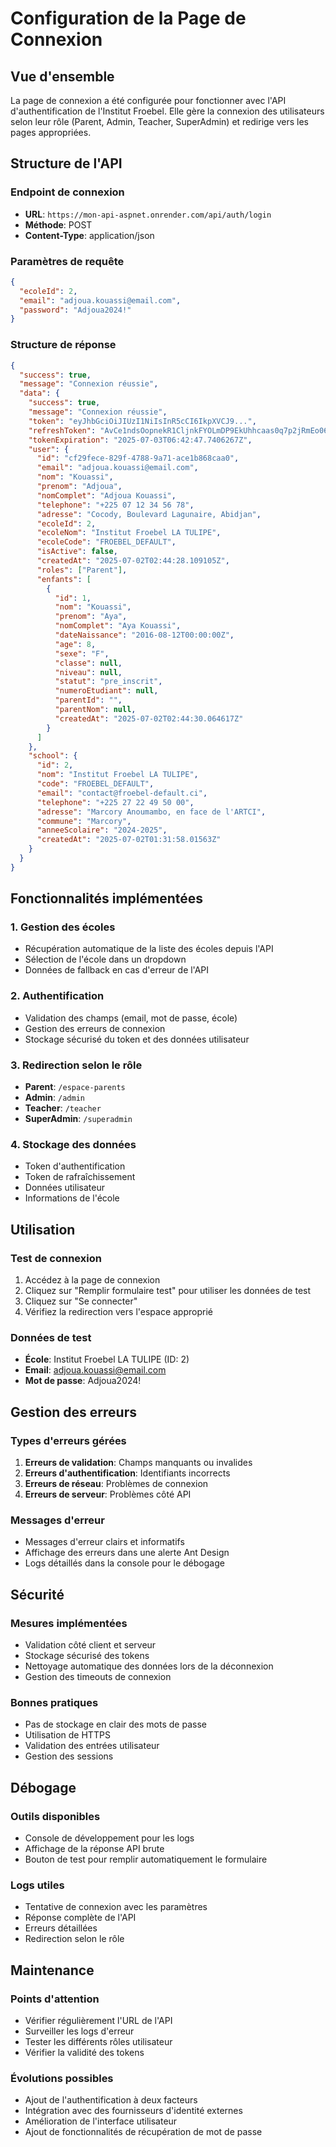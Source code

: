 # Configuration de la Page de Connexion

## Vue d'ensemble

La page de connexion a été configurée pour fonctionner avec l'API d'authentification de l'Institut Froebel. Elle gère la connexion des utilisateurs selon leur rôle (Parent, Admin, Teacher, SuperAdmin) et redirige vers les pages appropriées.

## Structure de l'API

### Endpoint de connexion
- **URL**: `https://mon-api-aspnet.onrender.com/api/auth/login`
- **Méthode**: POST
- **Content-Type**: application/json

### Paramètres de requête
```json
{
  "ecoleId": 2,
  "email": "adjoua.kouassi@email.com",
  "password": "Adjoua2024!"
}
```

### Structure de réponse
```json
{
  "success": true,
  "message": "Connexion réussie",
  "data": {
    "success": true,
    "message": "Connexion réussie",
    "token": "eyJhbGciOiJIUzI1NiIsInR5cCI6IkpXVCJ9...",
    "refreshToken": "AvCe1ndsOopnekR1CljnkFYOLmDP9EkUhhcaas0q7p2jRmEo06HOiLaAT4oyViVXmMCp/Rp9OitYcLuUA1f8hw==",
    "tokenExpiration": "2025-07-03T06:42:47.7406267Z",
    "user": {
      "id": "cf29fece-829f-4788-9a71-ace1b868caa0",
      "email": "adjoua.kouassi@email.com",
      "nom": "Kouassi",
      "prenom": "Adjoua",
      "nomComplet": "Adjoua Kouassi",
      "telephone": "+225 07 12 34 56 78",
      "adresse": "Cocody, Boulevard Lagunaire, Abidjan",
      "ecoleId": 2,
      "ecoleNom": "Institut Froebel LA TULIPE",
      "ecoleCode": "FROEBEL_DEFAULT",
      "isActive": false,
      "createdAt": "2025-07-02T02:44:28.109105Z",
      "roles": ["Parent"],
      "enfants": [
        {
          "id": 1,
          "nom": "Kouassi",
          "prenom": "Aya",
          "nomComplet": "Aya Kouassi",
          "dateNaissance": "2016-08-12T00:00:00Z",
          "age": 8,
          "sexe": "F",
          "classe": null,
          "niveau": null,
          "statut": "pre_inscrit",
          "numeroEtudiant": null,
          "parentId": "",
          "parentNom": null,
          "createdAt": "2025-07-02T02:44:30.064617Z"
        }
      ]
    },
    "school": {
      "id": 2,
      "nom": "Institut Froebel LA TULIPE",
      "code": "FROEBEL_DEFAULT",
      "email": "contact@froebel-default.ci",
      "telephone": "+225 27 22 49 50 00",
      "adresse": "Marcory Anoumambo, en face de l'ARTCI",
      "commune": "Marcory",
      "anneeScolaire": "2024-2025",
      "createdAt": "2025-07-02T01:31:58.01563Z"
    }
  }
}
```

## Fonctionnalités implémentées

### 1. Gestion des écoles
- Récupération automatique de la liste des écoles depuis l'API
- Sélection de l'école dans un dropdown
- Données de fallback en cas d'erreur de l'API

### 2. Authentification
- Validation des champs (email, mot de passe, école)
- Gestion des erreurs de connexion
- Stockage sécurisé du token et des données utilisateur

### 3. Redirection selon le rôle
- **Parent**: `/espace-parents`
- **Admin**: `/admin`
- **Teacher**: `/teacher`
- **SuperAdmin**: `/superadmin`

### 4. Stockage des données
- Token d'authentification
- Token de rafraîchissement
- Données utilisateur
- Informations de l'école

## Utilisation

### Test de connexion
1. Accédez à la page de connexion
2. Cliquez sur "Remplir formulaire test" pour utiliser les données de test
3. Cliquez sur "Se connecter"
4. Vérifiez la redirection vers l'espace approprié

### Données de test
- **École**: Institut Froebel LA TULIPE (ID: 2)
- **Email**: adjoua.kouassi@email.com
- **Mot de passe**: Adjoua2024!

## Gestion des erreurs

### Types d'erreurs gérées
1. **Erreurs de validation**: Champs manquants ou invalides
2. **Erreurs d'authentification**: Identifiants incorrects
3. **Erreurs de réseau**: Problèmes de connexion
4. **Erreurs de serveur**: Problèmes côté API

### Messages d'erreur
- Messages d'erreur clairs et informatifs
- Affichage des erreurs dans une alerte Ant Design
- Logs détaillés dans la console pour le débogage

## Sécurité

### Mesures implémentées
- Validation côté client et serveur
- Stockage sécurisé des tokens
- Nettoyage automatique des données lors de la déconnexion
- Gestion des timeouts de connexion

### Bonnes pratiques
- Pas de stockage en clair des mots de passe
- Utilisation de HTTPS
- Validation des entrées utilisateur
- Gestion des sessions

## Débogage

### Outils disponibles
- Console de développement pour les logs
- Affichage de la réponse API brute
- Bouton de test pour remplir automatiquement le formulaire

### Logs utiles
- Tentative de connexion avec les paramètres
- Réponse complète de l'API
- Erreurs détaillées
- Redirection selon le rôle

## Maintenance

### Points d'attention
- Vérifier régulièrement l'URL de l'API
- Surveiller les logs d'erreur
- Tester les différents rôles utilisateur
- Vérifier la validité des tokens

### Évolutions possibles
- Ajout de l'authentification à deux facteurs
- Intégration avec des fournisseurs d'identité externes
- Amélioration de l'interface utilisateur
- Ajout de fonctionnalités de récupération de mot de passe 